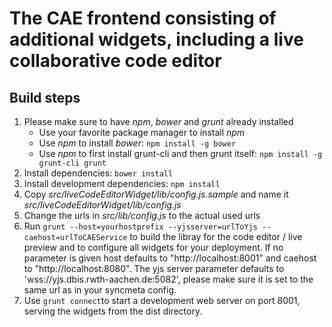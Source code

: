 # The CAE frontend consisting of additional widgets, including a live collaborative code editor

## Build steps
1. Please make sure to have *npm*, *bower* and *grunt* already installed
    * Use your favorite package manager to install *npm*
    * Use *npm* to install *bower*: ```npm install -g bower```
    * Use *npm* to first install grunt-cli and then grunt itself: ```npm install -g grunt-cli grunt```
2. Install dependencies: ```bower install```
3. Install development dependencies: ```npm install```
4. Copy *src/liveCodeEditorWidget/lib/config.js.sample* and name it *src/liveCodeEditorWidget/lib/config.js*
5. Change the urls in *src/lib/config.js* to the actual used urls
6. Run ```grunt --host=yourhostprefix --yjsserver=urlToYjs --caehost=urlToCAEService``` to build the libray for the code editor / live preview and to configure all widgets for your deployment. If no parameter is given host defaults to "http://localhost:8001" and caehost to "http://localhost:8080". The yjs server parameter defaults to 'wss://yjs.dbis.rwth-aachen.de:5082', please make sure it is set to the same url as in your syncmeta config.
7. Use ```grunt connect```to start a development web server on port 8001, serving the widgets from the dist directory.
